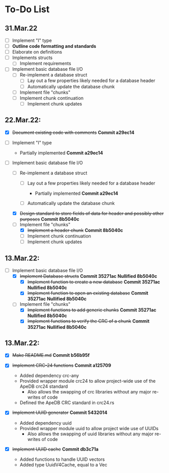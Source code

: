 # To-Do List

## 31.Mar.22
  - [ ] Implement "I" type
  - [ ] **Outline code formatting and standards**
  - [ ] Elaborate on definitions
  - [ ] Implements structs
    - [ ] Implement requirements
  - [ ] Implement basic database file I/O
    - [ ] Re-implement a database struct
      - [ ] Lay out a few properties likely needed for a database header
      - [ ] Automatically update the database chunk
    - [ ] Implement file "chunks"
    - [ ] Implement chunk continuation
      - [ ] Implement chunk updates

## 22.Mar.22:
- [X] ~~Document existing code with comments~~ **Commit a29ec14**
- [ ] Implement "I" type

  - Partially implemented **Commit a29ec14**

- [ ] Implement basic database file I/O
  - [ ] Re-implement a database struct
    - [ ] Lay out a few properties likely needed for a database header

      - Partially implemented **Commit a29ec14**
      

    - [ ] Automatically update the database chunk
  - [X] ~~Design standard to store fields of data for header and possibly other purposes~~ **Commit 8b5040c**
  - [ ] Implement file "chunks"
    - [X] ~~Implement a header chunk~~ **Commit 8b5040c**
    - [ ] Implement chunk continuation
    - [ ] Implement chunk updates

## 13.Mar.22:
  - [ ] Implement basic database file I/O
    - [X] ~~Implement Database structs~~ **Commit 35271ac** **Nullified 8b5040c**
      - [X] ~~Implement function to create a new database~~ **Commit 35271ac** **Nullified 8b5040c**
      - [X] ~~Implement function to open an existing database~~ **Commit 35271ac** **Nullified 8b5040c**
    - [ ] Implement file "chunks"
      - [X] ~~Implement functions to add generic chunks~~ **Commit 35271ac** **Nullified 8b5040c**
      - [X] ~~Implement functions to verify the CRC of a chunk~~ **Commit 35271ac** **Nullified 8b5040c**

## 13.Mar.22:
  - [X] ~~Make README.md~~ **Commit b56b95f**
  - [X] ~~Implement CRC-24 functions~~ **Commit a125709**

    - Added dependency crc-any
    - Provided wrapper module crc24 to allow project-wide use of the ApeDB crc24 standard
      - Also allows the swapping of crc libraries without any major re-writes of code
    - Defined the ApeDB CRC standard in crc24.rs

  - [X] ~~Implement UUID generator~~ **Commit 5432014**

    - Added dependency uuid
    - Provided wrapper module uuid to allow project wide use of UUIDs
      - Also allows the swapping of uuid libraries without any major re-writes of code

  - [X] ~~Implement UUID cache~~ **Commit db3c71a**

    - Added functions to handle UUID vectors
    - Added type UuidV4Cache, equal to a Vec<UuidV4>
